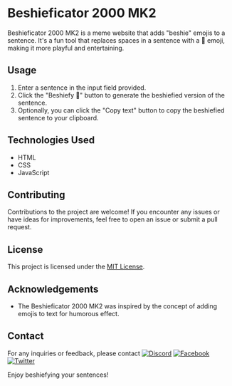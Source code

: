 # Beshieficator 2000 MK2

Beshieficator 2000 MK2 is a meme website that adds "beshie" emojis to a sentence. It's a fun tool that replaces spaces in a sentence with a 🤸 emoji, making it more playful and entertaining.

## Usage

1. Enter a sentence in the input field provided.
2. Click the "Beshiefy 💅" button to generate the beshiefied version of the sentence.
3. Optionally, you can click the "Copy text" button to copy the beshiefied sentence to your clipboard.

## Technologies Used

- HTML
- CSS
- JavaScript

## Contributing

Contributions to the project are welcome! If you encounter any issues or have ideas for improvements, feel free to open an issue or submit a pull request.

## License

This project is licensed under the [MIT License](LICENSE).

## Acknowledgements

- The Beshieficator 2000 MK2 was inspired by the concept of adding emojis to text for humorous effect.

## Contact

For any inquiries or feedback, please contact 
[![Discord](https://img.shields.io/badge/Discord-%237289DA.svg?logo=discord&logoColor=white)](https://discord.gg/haruki23) [![Facebook](https://img.shields.io/badge/Facebook-%231877F2.svg?logo=Facebook&logoColor=white)](https://facebook.com/khenzhu23) [![Twitter](https://img.shields.io/badge/Twitter-%231DA1F2.svg?logo=Twitter&logoColor=white)](https://twitter.com/Khenzhu20) 

Enjoy beshiefying your sentences!
